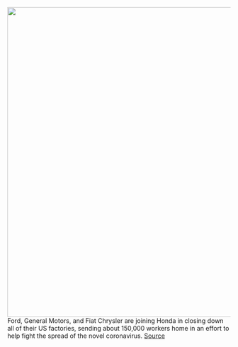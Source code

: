 <img src='https://cdn.vox-cdn.com/thumbor/CYGCvEzzzp5voMxyVRmqrbzQ07c=/0x0:3000x2000/1200x800/filters:focal(1260x760:1740x1240)/cdn.vox-cdn.com/uploads/chorus_image/image/66518030/1158050978.jpg.5.jpg' width='700px' /><br/>
Ford, General Motors, and Fiat Chrysler are joining Honda in closing down all of their US factories, sending about 150,000 workers home in an effort to help fight the spread of the novel coronavirus.
<a href='https://www.theverge.com/2020/3/18/21185015/honda-coronavirus-factory-shut-down-fiat-chrysler-ford-gm'> Source <a/>